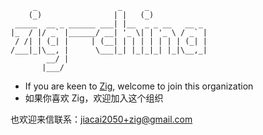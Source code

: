 
```text
     _                  _     _             
    (_)                | |   (_)            
 _____  __ _ ______ ___| |__  _ _ __   __ _ 
|_  / |/ _` |______/ __| '_ \| | '_ \ / _` |
 / /| | (_| |     | (__| | | | | | | | (_| |
/___|_|\__, |      \___|_| |_|_|_| |_|\__,_|
        __/ |                               
       |___/                                

```


- If you are keen to [Zig](https://ziglang.org/), welcome to join this organization
- 如果你喜欢 Zig，欢迎加入这个组织

也欢迎来信联系：jiacai2050+zig@gmail.com
